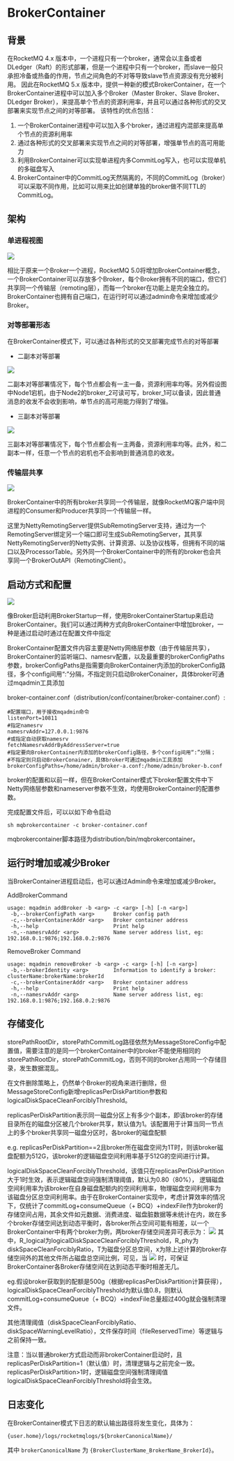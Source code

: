 # BrokerContainer

## 背景

在RocketMQ 4.x 版本中，一个进程只有一个broker，通常会以主备或者DLedger（Raft）的形式部署，但是一个进程中只有一个broker，而slave一般只承担冷备或热备的作用，节点之间角色的不对等导致slave节点资源没有充分被利用。
因此在RocketMQ 5.x 版本中，提供一种新的模式BrokerContainer，在一个BrokerContainer进程中可以加入多个Broker（Master Broker、Slave Broker、DLedger Broker），来提高单个节点的资源利用率，并且可以通过各种形式的交叉部署来实现节点之间的对等部署。
该特性的优点包括：

1. 一个BrokerContainer进程中可以加入多个broker，通过进程内混部来提高单个节点的资源利用率
2. 通过各种形式的交叉部署来实现节点之间的对等部署，增强单节点的高可用能力
3. 利用BrokerContainer可以实现单进程内多CommitLog写入，也可以实现单机的多磁盘写入
4. BrokerContainer中的CommitLog天然隔离的，不同的CommitLog（broker）可以采取不同作用，比如可以用来比如创建单独的broker做不同TTL的CommitLog。

## 架构

### 单进程视图

![](https://s4.ax1x.com/2022/01/26/7LMZHP.png)

相比于原来一个Broker一个进程，RocketMQ 5.0将增加BrokerContainer概念，一个BrokerContainer可以存放多个Broker，每个Broker拥有不同的端口，但它们共享同一个传输层（remoting层），而每一个broker在功能上是完全独立的。BrokerContainer也拥有自己端口，在运行时可以通过admin命令来增加或减少Broker。

### 对等部署形态

在BrokerContainer模式下，可以通过各种形式的交叉部署完成节点的对等部署

- 二副本对等部署

![](https://s4.ax1x.com/2022/01/26/7LQi5T.png)

二副本对等部署情况下，每个节点都会有一主一备，资源利用率均等。另外假设图中Node1宕机，由于Node2的broker_2可读可写，broker_1可以备读，因此普通消息的收发不会收到影响，单节点的高可用能力得到了增强。

- 三副本对等部署

![](https://s4.ax1x.com/2022/01/26/7LQMa6.png)

三副本对等部署情况下，每个节点都会有一主两备，资源利用率均等。此外，和二副本一样，任意一个节点的宕机也不会影响到普通消息的收发。

### 传输层共享

![](https://s4.ax1x.com/2022/02/07/HMNIVs.png)

BrokerContainer中的所有broker共享同一个传输层，就像RocketMQ客户端中同进程的Consumer和Producer共享同一个传输层一样。

这里为NettyRemotingServer提供SubRemotingServer支持，通过为一个RemotingServer绑定另一个端口即可生成SubRemotingServer，其共享NettyRemotingServer的Netty实例、计算资源、以及协议栈等，但拥有不同的端口以及ProcessorTable。另外同一个BrokerContainer中的所有的broker也会共享同一个BrokerOutAPI（RemotingClient）。

## 启动方式和配置

![](https://s4.ax1x.com/2022/01/26/7LQ1PO.png)

像Broker启动利用BrokerStartup一样，使用BrokerContainerStartup来启动BrokerContainer。我们可以通过两种方式向BrokerContainer中增加broker，一种是通过启动时通过在配置文件中指定

BrokerContainer配置文件内容主要是Netty网络层参数（由于传输层共享），BrokerContainer的监听端口、namesrv配置，以及最重要的brokerConfigPaths参数，brokerConfigPaths是指需要向BrokerContainer内添加的brokerConfig路径，多个config间用“:”分隔，不指定则只启动BrokerConainer，具体broker可通过mqadmin工具添加

broker-container.conf（distribution/conf/container/broker-container.conf）:

```
#配置端口，用于接收mqadmin命令
listenPort=10811
#指定namesrv
namesrvAddr=127.0.0.1:9876
#或指定自动获取namesrv
fetchNamesrvAddrByAddressServer=true
#指定要向BrokerContainer内添加的brokerConfig路径，多个config间用“:”分隔；
#不指定则只启动BrokerConainer，具体broker可通过mqadmin工具添加
brokerConfigPaths=/home/admin/broker-a.conf:/home/admin/broker-b.conf
```
broker的配置和以前一样，但在BrokerContainer模式下broker配置文件中下Netty网络层参数和nameserver参数不生效，均使用BrokerContainer的配置参数。

完成配置文件后，可以以如下命令启动
```
sh mqbrokercontainer -c broker-container.conf
```
mqbrokercontainer脚本路径为distribution/bin/mqbrokercontainer。

## 运行时增加或减少Broker

当BrokerContainer进程启动后，也可以通过Admin命令来增加或减少Broker。

AddBrokerCommand
```
usage: mqadmin addBroker -b <arg> -c <arg> [-h] [-n <arg>]
 -b,--brokerConfigPath <arg>      Broker config path
 -c,--brokerContainerAddr <arg>   Broker container address
 -h,--help                        Print help
 -n,--namesrvAddr <arg>           Name server address list, eg: 192.168.0.1:9876;192.168.0.2:9876
```

RemoveBroker Command
```
usage: mqadmin removeBroker -b <arg> -c <arg> [-h] [-n <arg>]
 -b,--brokerIdentity <arg>        Information to identify a broker: clusterName:brokerName:brokerId
 -c,--brokerContainerAddr <arg>   Broker container address
 -h,--help                        Print help
 -n,--namesrvAddr <arg>           Name server address list, eg: 192.168.0.1:9876;192.168.0.2:9876
```

## 存储变化

storePathRootDir，storePathCommitLog路径依然为MessageStoreConfig中配置值，需要注意的是同一个brokerContainer中的broker不能使用相同的storePathRootDir，storePathCommitLog，否则不同的broker占用同一个存储目录，发生数据混乱。

在文件删除策略上，仍然单个Broker的视角来进行删除，但MessageStoreConfig新增replicasPerDiskPartition参数和logicalDiskSpaceCleanForciblyThreshold。

replicasPerDiskPartition表示同一磁盘分区上有多少个副本，即该broker的存储目录所在的磁盘分区被几个broker共享，默认值为1。该配置用于计算当同一节点上的多个broker共享同一磁盘分区时，各broker的磁盘配额

e.g. replicasPerDiskPartition==2且broker所在磁盘空间为1T时，则该broker磁盘配额为512G，该broker的逻辑磁盘空间利用率基于512G的空间进行计算。

logicalDiskSpaceCleanForciblyThreshold，该值只在replicasPerDiskPartition大于1时生效，表示逻辑磁盘空间强制清理阈值，默认为0.80（80%）， 逻辑磁盘空间利用率为该broker在自身磁盘配额内的空间利用率，物理磁盘空间利用率为该磁盘分区总空间利用率。由于在BrokerContainer实现中，考虑计算效率的情况下，仅统计了commitLog+consumeQueue（+ BCQ）+indexFile作为broker的存储空间占用，其余文件如元数据、消费进度、磁盘脏数据等未统计在内，故在多个broker存储空间达到动态平衡时，各broker所占空间可能有相差，以一个BrokerContainer中有两个broker为例，两broker存储空间差异可表示为：
![](https://s4.ax1x.com/2022/01/26/7L14v4.png)
其中，R_logical为logicalDiskSpaceCleanForciblyThreshold，R_phy为diskSpaceCleanForciblyRatio，T为磁盘分区总空间，x为除上述计算的broker存储空间外的其他文件所占磁盘总空间比例，可见，当
![](https://s4.ax1x.com/2022/01/26/7L1TbR.png)
时，可保证BrokerContainer各Broker存储空间在达到动态平衡时相差无几。

eg.假设broker获取到的配额是500g（根据replicasPerDiskPartition计算获得），logicalDiskSpaceCleanForciblyThreshold为默认值0.8，则默认commitLog+consumeQueue（+ BCQ）+indexFile总量超过400g就会强制清理文件。

其他清理阈值（diskSpaceCleanForciblyRatio、diskSpaceWarningLevelRatio），文件保存时间（fileReservedTime）等逻辑与之前保持一致。

注意：当以普通broker方式启动而非brokerContainer启动时，且replicasPerDiskPartition=1（默认值）时，清理逻辑与之前完全一致。replicasPerDiskPartition>1时，逻辑磁盘空间强制清理阈值logicalDiskSpaceCleanForciblyThreshold将会生效。


## 日志变化

在BrokerContainer模式下日志的默认输出路径将发生变化，具体为：

```
{user.home}/logs/rocketmqlogs/${brokerCanonicalName}/
```

其中 `brokerCanonicalName` 为 `{BrokerClusterName_BrokerName_BrokerId}`。